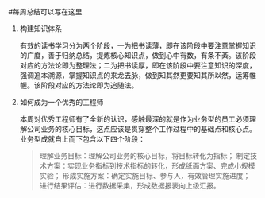 #每周总结可以写在这里

1. 构建知识体系

   有效的读书学习分为两个阶段，一为把书读薄，即在该阶段中要注意掌握知识的广度，善于归纳总结，提炼核心知识点，做到心中有数，有条不紊。该阶段对应的方法论即为整理法；二为把书读厚，即在该阶段中要注意知识的深度，强调追本溯源，掌握知识点的来龙去脉，做到知其然更要知其所以然，运筹帷幄。该阶段对应的方法论即为追随法。


2. 如何成为一个优秀的工程师

   本周对优秀工程师有了全新的认识，感触最深的就是作为业务型的员工必须理解公司业务的核心目标，这点应该是贯穿整个工作过程中的基础点和核心点。业务型成就自上而下包含以下四个阶段：
   > 理解业务目标：理解公司业务的核心目标，将目标转化为指标；
   > 制定技术方案：实现业务指标到技术指标的转化，形成纸面方案、完成小规模实验；
   > 形成实施方案：确定实施目标、参与人，有效管理实施进度；
   > 进行结果评估：进行数据采集，形成数据报表向上级汇报。
